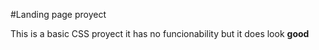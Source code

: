 #Landing page proyect

This is a basic CSS proyect it has no funcionability but it does look **good**